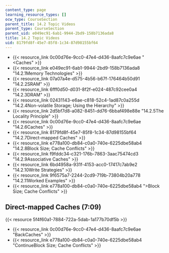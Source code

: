 ```yaml
---
content_type: page
learning_resource_types: []
ocw_type: CourseSection
parent_title: 14.2 Topic Videos
parent_type: CourseSection
parent_uid: e049ec91-6ab1-9944-2bd9-158b7136ada8
title: 14.2 Topic Videos
uid: 8179fd8f-45e7-85f8-1c34-87d98155bf64
---
```


*   {{< resource_link 0c00d76e-9cc0-47e4-d436-8aafc7c9e6ae "\<Caches" >}}
*   {{< resource_link e049ec91-6ab1-9944-2bd9-158b7136ada8 "14.2.1Memory Technologies" >}}
*   {{< resource_link 07a07a4e-d575-4b56-b67f-176464b50d91 "14.2.2SRAM" >}}
*   {{< resource_link 6fff0d50-d031-8f2f-e024-487c92cee0a4 "14.2.3DRAM" >}}
*   {{< resource_link 02431143-e6ae-c818-52c4-1ad87c0a255d "14.2.4Non-volatile Storage; Using the Hierarchy" >}}
*   {{< resource_link 2d5bf7d8-a082-8451-dd76-6bbaf498e88e "14.2.5The Locality Principle" >}}
*   {{< resource_link 0c00d76e-9cc0-47e4-d436-8aafc7c9e6ae "14.2.6Caches" >}}
*   {{< resource_link 8179fd8f-45e7-85f8-1c34-87d98155bf64 "14.2.7Direct-mapped Caches" >}}
*   {{< resource_link e778a100-db84-c0a0-740e-6225dbe58ab4 "14.2.8Block Size; Cache Conflicts" >}}
*   {{< resource_link f9fddc34-c321-176b-7863-3aac75474cd3 "14.2.9Associative Caches" >}}
*   {{< resource_link 6bd4958a-931f-4153-acc0-17417c7ab9e2 "14.2.10Write Strategies" >}}
*   {{< resource_link 9f6575a7-2244-2cd9-719b-73804b20a778 "14.2.11Worked Examples" >}}
*   {{< resource_link e778a100-db84-c0a0-740e-6225dbe58ab4 "\>Block Size; Cache Conflicts" >}}

Direct-mapped Caches (7:09)
---------------------------

{{< resource 5f4f60a1-7884-722a-5dab-1a177b70df5b >}}

*   {{< resource_link 0c00d76e-9cc0-47e4-d436-8aafc7c9e6ae "BackCaches" >}}
*   {{< resource_link e778a100-db84-c0a0-740e-6225dbe58ab4 "ContinueBlock Size; Cache Conflicts" >}}